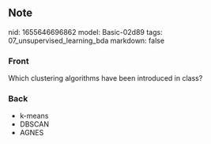 ## Note
nid: 1655646696862
model: Basic-02d89
tags: 07_unsupervised_learning_bda
markdown: false

### Front
Which clustering algorithms have been introduced in class?

### Back
<ul>
  <li>k-means
  <li>DBSCAN
  <li>AGNES
</ul>
